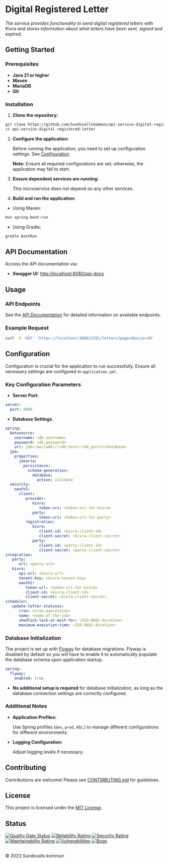 # Digital Registered Letter

_The service provides functionality to send digital registered letters with Kivra and stores information about what letters have been sent, signed and expired._

## Getting Started

### Prerequisites

- **Java 21 or higher**
- **Maven**
- **MariaDB**
- **Git**

### Installation

1. **Clone the repository:**

```bash
git clone https://github.com/Sundsvallskommun/api-service-digital-registered-letter.git
cd api-service-digital-registered-letter
```

2. **Configure the application:**

   Before running the application, you need to set up configuration settings.
   See [Configuration](#configuration)

   **Note:** Ensure all required configurations are set; otherwise, the application may fail to start.

3. **Ensure dependent services are running:**

   This microservice does not depend on any other services.

4. **Build and run the application:**

- Using Maven:

```bash
mvn spring-boot:run
```

- Using Gradle:

```bash
gradle bootRun
```

## API Documentation

Access the API documentation via:

- **Swagger UI:** [http://localhost:8080/api-docs](http://localhost:8080/api-docs)

## Usage

### API Endpoints

See the [API Documentation](#api-documentation) for detailed information on available endpoints.

### Example Request

```bash
curl -X 'GET' 'https://localhost:8080/2281/letters?page=0&size=10'

```

## Configuration

Configuration is crucial for the application to run successfully. Ensure all necessary settings are configured in `application.yml`.

### Key Configuration Parameters

- **Server Port:**

```yaml
server:
  port: 8080
```

- **Database Settings**

```yaml
spring:
  datasource:
    username: <db_username>
    password: <db_password>
    url: jdbc:mariadb://<db_host>:<db_port>/<database>
  jpa:
    properties:
      jakarta:
        persistence:
          schema-generation:
            database:
              action: validate
  security:
    oauth2:
      client:
         provider:
            kivra:
               token-uri: <token-uri-for-kivra>
            party:
               token-uri: <token-uri-for-party>
         registration:
            kivra:
               client-id: <kivra-client-id>
               client-secret: <kivra-client-secret>
            party:
               client-id: <party-client-id>
               client-secret: <party-client-secret>
integration:
   party:
      url: <party-url>
   kivra:
      api-url: <kivra-url>
      tenant-key: <kivra-tenant-key>
      oauth2:
         token-url: <token-uri-for-kivra>
         client-id: <kivra-client-id>
         client-secret: <kivra-client-secret>
scheduler:
   update-letter-statuses:
      cron: <cron-expression>
      name: <name-of-the-job>
      shedlock-lock-at-most-for: <ISO-8601-duration>
      maximum-execution-time: <ISO-8601-duration>
```

### Database Initialization

The project is set up with [Flyway](https://github.com/flyway/flyway) for database migrations. Flyway is disabled by default so you will have to enable it to automatically populate the database schema upon application startup.

```yaml
spring:
  flyway:
    enabled: true
```

- **No additional setup is required** for database initialization, as long as the database connection settings are correctly configured.

### Additional Notes

- **Application Profiles:**

  Use Spring profiles (`dev`, `prod`, etc.) to manage different configurations for different environments.

- **Logging Configuration:**

  Adjust logging levels if necessary.

## Contributing

Contributions are welcome! Please see [CONTRIBUTING.md](https://github.com/Sundsvallskommun/.github/blob/main/.github/CONTRIBUTING.md) for guidelines.

## License

This project is licensed under the [MIT License](LICENSE).

## Status

[![Quality Gate Status](https://sonarcloud.io/api/project_badges/measure?project=Sundsvallskommun_api-service-digital-registered-letter&metric=alert_status)](https://sonarcloud.io/summary/overall?id=Sundsvallskommun_api-service-digital-registered-letter)
[![Reliability Rating](https://sonarcloud.io/api/project_badges/measure?project=Sundsvallskommun_api-service-digital-registered-letter&metric=reliability_rating)](https://sonarcloud.io/summary/overall?id=Sundsvallskommun_api-service-digital-registered-letter)
[![Security Rating](https://sonarcloud.io/api/project_badges/measure?project=Sundsvallskommun_api-service-digital-registered-letter&metric=security_rating)](https://sonarcloud.io/summary/overall?id=Sundsvallskommun_api-service-digital-registered-letter)
[![Maintainability Rating](https://sonarcloud.io/api/project_badges/measure?project=Sundsvallskommun_api-service-digital-registered-lettermetric=sqale_rating)](https://sonarcloud.io/summary/overall?id=Sundsvallskommun_api-service-digital-registered-letter)
[![Vulnerabilities](https://sonarcloud.io/api/project_badges/measure?project=Sundsvallskommun_api-service-digital-registered-letter&metric=vulnerabilities)](https://sonarcloud.io/summary/overall?id=Sundsvallskommun_api-service-digital-registered-letter)
[![Bugs](https://sonarcloud.io/api/project_badges/measure?project=Sundsvallskommun_api-service-digital-registered-letter&metric=bugs)](https://sonarcloud.io/summary/overall?id=Sundsvallskommun_api-service-digital-registered-letter)

## 

&copy; 2023 Sundsvalls kommun
